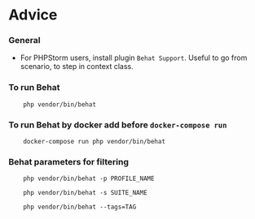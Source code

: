 # Advice 

### General

* For PHPStorm users, install plugin `Behat Support`. Useful to go from scenario, to step in context class.
        
### To run Behat

        php vendor/bin/behat
        
### To run Behat by docker add before `docker-compose run`

        docker-compose run php vendor/bin/behat 
        
### Behat parameters for filtering

        php vendor/bin/behat -p PROFILE_NAME
        
        php vendor/bin/behat -s SUITE_NAME
        
        php vendor/bin/behat --tags=TAG